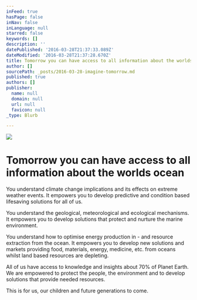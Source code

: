 ```yaml
---
inFeed: true
hasPage: false
inNav: false
inLanguage: null
starred: false
keywords: []
description: ''
datePublished: '2016-03-28T21:37:33.089Z'
dateModified: '2016-03-28T21:37:28.670Z'
title: Tomorrow you can have access to all information about the worlds ocean
author: []
sourcePath: _posts/2016-03-28-imagine-tomorrow.md
published: true
authors: []
publisher:
  name: null
  domain: null
  url: null
  favicon: null
_type: Blurb

---
```

![](https://the-grid-user-content.s3-us-west-2.amazonaws.com/072c305d-dc57-455c-85a5-280c719d526e.jpg)

# Tomorrow you can have access to all information about the worlds ocean

You understand climate change implications and its effects on extreme weather events. It empowers you to develop predictive and condition based lifesaving solutions for all of us.

You understand the geological, meteorological and ecological mechanisms. It empowers you to develop solutions that protect and nurture the marine environment. 

You understand how to optimise energy production in - and resource extraction from the ocean. It empowers you to develop new solutions and markets providing food, materials, energy, medicine, etc. from oceans whilst land based resources are depleting.

All of us have access to knowledge and insights about 70% of Planet Earth. We are empowered to protect the people, the environment and to develop solutions that provide needed resources. 

This is for us, our children and future generations to come.